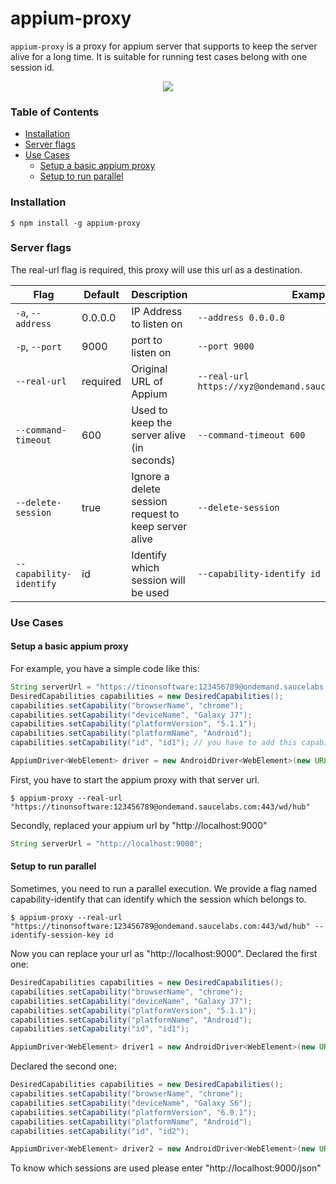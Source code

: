 appium-proxy
=======
`appium-proxy` is a proxy for appium server that supports to keep the server alive for a long time. It is suitable for running test cases belong with one session id.

<p align="center">
  <img src="https://cloud.githubusercontent.com/assets/4379558/24587351/3dae3dba-17df-11e7-83c8-5c1844ece3bc.png"/>
</p>

### Table of Contents
  * [Installation](#installation)
  * [Server flags](#server-flags)
  * [Use Cases](#use-cases)
    * [Setup a basic appium proxy](#setup-a-basic-appium-proxy)
    * [Setup to run parallel](#setup-to-run-parallel)

### Installation
```
$ npm install -g appium-proxy
```
### Server flags
The real-url flag is required, this proxy will use this url as a destination.


|Flag|Default|Description|Example|
|----|-------|-----------|-------|
|`-a`, `--address`|0.0.0.0|IP Address to listen on|`--address 0.0.0.0`|
|`-p`, `--port`|9000|port to listen on|`--port 9000`|
|`--real-url`|required|Original URL of Appium|`--real-url https://xyz@ondemand.saucelabs.com:443/wd/hub`|
|`--command-timeout`|600|Used to keep the server alive (in seconds)|`--command-timeout 600`|
|`--delete-session`|true|Ignore a delete session request to keep server alive|`--delete-session`|
|`--capability-identify`|id|Identify which session will be used|`--capability-identify id`|
### Use Cases
#### Setup a basic appium proxy
For example, you have a simple code like this:
```java
String serverUrl = "https://tinonsoftware:123456789@ondemand.saucelabs.com:443/wd/hub";	
DesiredCapabilities capabilities = new DesiredCapabilities();
capabilities.setCapability("browserName", "chrome"); 
capabilities.setCapability("deviceName", "Galaxy J7");
capabilities.setCapability("platformVersion", "5.1.1");
capabilities.setCapability("platformName", "Android"); 
capabilities.setCapability("id", "id1"); // you have to add this capability

AppiumDriver<WebElement> driver = new AndroidDriver<WebElement>(new URL(serverUrl), capabilities);
```
First, you have to start the appium proxy with that server url.
```
$ appium-proxy --real-url "https://tinonsoftware:123456789@ondemand.saucelabs.com:443/wd/hub"
```
Secondly, replaced your appium url by "http://localhost:9000"
```java
String serverUrl = "http://localhost:9000";	
```
#### Setup to run parallel
Sometimes, you need to run a parallel execution. We provide a flag named capability-identify that can identify which the session which belongs to.
```
$ appium-proxy --real-url "https://tinonsoftware:123456789@ondemand.saucelabs.com:443/wd/hub" --identify-session-key id
```
Now you can replace your url as "http://localhost:9000". 
Declared the first one:
```java
DesiredCapabilities capabilities = new DesiredCapabilities();
capabilities.setCapability("browserName", "chrome"); 
capabilities.setCapability("deviceName", "Galaxy J7");
capabilities.setCapability("platformVersion", "5.1.1");
capabilities.setCapability("platformName", "Android"); 
capabilities.setCapability("id", "id1");

AppiumDriver<WebElement> driver1 = new AndroidDriver<WebElement>(new URL(serverUrl), capabilities);
```
Declared the second one:
```java
DesiredCapabilities capabilities = new DesiredCapabilities();
capabilities.setCapability("browserName", "chrome"); 
capabilities.setCapability("deviceName", "Galaxy S6");
capabilities.setCapability("platformVersion", "6.0.1");
capabilities.setCapability("platformName", "Android"); 
capabilities.setCapability("id", "id2");

AppiumDriver<WebElement> driver2 = new AndroidDriver<WebElement>(new URL(serverUrl), capabilities);
```
To know which sessions are used please enter "http://localhost:9000/json"